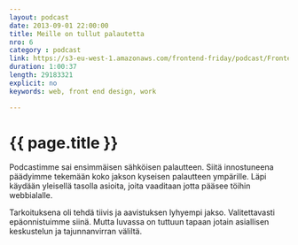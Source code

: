 ```yaml
---
layout: podcast
date: 2013-09-01 22:00:00
title: Meille on tullut palautetta
nro: 6
category : podcast
link: https://s3-eu-west-1.amazonaws.com/frontend-friday/podcast/Frontend-Friday-Episode-6.mp3
duration: 1:00:37
length: 29183321
explicit: no
keywords: web, front end design, work

---
```

# {{ page.title }}

Podcastimme sai ensimmäisen sähköisen palautteen. Siitä innostuneena päädyimme tekemään koko jakson kyseisen palautteen ympärille. Läpi käydään yleisellä tasolla asioita, joita vaaditaan jotta pääsee töihin webbialalle.

Tarkoituksena oli tehdä tiivis ja aavistuksen lyhyempi jakso. Valitettavasti epäonnistuimme siinä. Mutta luvassa on tuttuun tapaan jotain asiallisen keskustelun ja tajunnanvirran väliltä.
